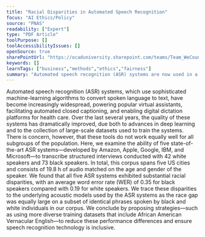```yaml
---
title: "Racial Disparities in Automated Speech Recognition"
focus: "AI Ethics/Policy"
source: "PNAS"
readability: ["Expert"]
type: "PDF Article"
toolPurpose: []
toolAccessibilityIssues: []
openSource: true
sharePointUrl: "https://ocaduniversity.sharepoint.com/teams/Team_WeCount/Shared%20Documents/Resources%20and%20Tools/Literature%20(curated)/racial%20disparities%20in%20automated%20speech%20recognition.pdf"
keywords: []
learnTags: ["business","methods","ethics","fairness"]
summary: "Automated speech recognition (ASR) systems are now used in a variety of applications to convert spoken language to text. In this article, a large corpus of sociolinguistic interviews is analyzed, demonstrating large racial disparities in the performance of five popular commercial ASR systems. "
---
```

Automated speech recognition (ASR) systems, which use sophisticated machine-learning algorithms to convert spoken language to text, have become increasingly widespread, powering popular virtual assistants, facilitating automated closed captioning, and enabling digital dictation platforms for health care. Over the last several years, the quality of these systems has dramatically improved, due both to advances in deep learning and to the collection of large-scale datasets used to train the systems. There is concern, however, that these tools do not work equally well for all subgroups of the population. Here, we examine the ability of five state-of-the-art ASR systems—developed by Amazon, Apple, Google, IBM, and Microsoft—to transcribe structured interviews conducted with 42 white speakers and 73 black speakers. In total, this corpus spans five US cities and consists of 19.8 h of audio matched on the age and gender of the speaker. We found that all five ASR systems exhibited substantial racial disparities, with an average word error rate (WER) of 0.35 for black speakers compared with 0.19 for white speakers. We trace these disparities to the underlying acoustic models used by the ASR systems as the race gap was equally large on a subset of identical phrases spoken by black and white individuals in our corpus. We conclude by proposing strategies—such as using more diverse training datasets that include African American Vernacular English—to reduce these performance differences and ensure speech recognition technology is inclusive.
